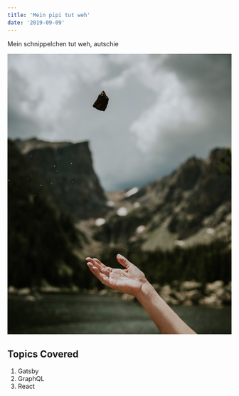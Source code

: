 ```yaml
---
title: 'Mein pipi tut weh'
date: '2019-09-09'
---
```


Mein schnippelchen tut weh, autschie

![Hand](./averie-woodard-123975.jpg)

## Topics Covered

1. Gatsby
2. GraphQL
3. React